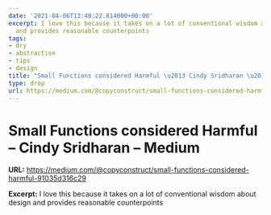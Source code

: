 ```yaml
---
date: '2021-04-06T13:40:22.814000+00:00'
excerpt: I love this because it takes on a lot of conventional wisdom about design
  and provides reasonable counterpoints
tags:
- dry
- abstraction
- tips
- design
title: "Small Functions considered Harmful \u2013 Cindy Sridharan \u2013 Medium"
type: drop
url: https://medium.com/@copyconstruct/small-functions-considered-harmful-91035d316c29
---
```


# Small Functions considered Harmful – Cindy Sridharan – Medium

**URL:** https://medium.com/@copyconstruct/small-functions-considered-harmful-91035d316c29

**Excerpt:** I love this because it takes on a lot of conventional wisdom about design and provides reasonable counterpoints

